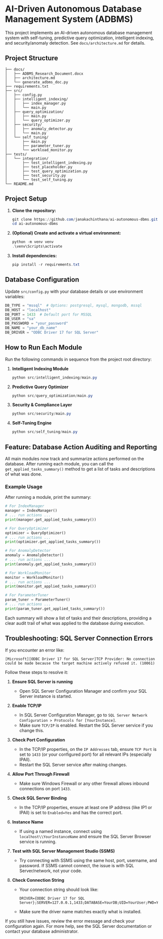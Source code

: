 # AI-Driven Autonomous Database Management System (ADBMS)

This project implements an AI-driven autonomous database management system with self-tuning, predictive query optimization, intelligent indexing, and security/anomaly detection. See `docs/architecture.md` for details.

## Project Structure

```
├── docs/
│   ├── ADBMS_Research_Document.docx
│   ├── architecture.md
│   └── generate_adbms_doc.py
├── requirements.txt
├── src/
│   ├── config.py
│   ├── intelligent_indexing/
│   │   ├── index_manager.py
│   │   └── main.py
│   ├── query_optimization/
│   │   ├── main.py
│   │   └── query_optimizer.py
│   ├── security/
│   │   ├── anomaly_detector.py
│   │   └── main.py
│   └── self_tuning/
│       ├── main.py
│       ├── parameter_tuner.py
│       └── workload_monitor.py
├── tests/
│   └── integration/
│       ├── test_intelligent_indexing.py
│       ├── test_placeholder.py
│       ├── test_query_optimization.py
│       ├── test_security.py
│       └── test_self_tuning.py
└── README.md
```

## Project Setup

1. **Clone the repository:**
   ```powershell
   git clone https://github.com/janakachinthana/ai-autonomous-dbms.git
   cd ai-autonomous-dbms
   ```
2. **(Optional) Create and activate a virtual environment:**
   ```powershell
   python -m venv venv
   .\venv\Scripts\activate
   ```
3. **Install dependencies:**
   ```powershell
   pip install -r requirements.txt
   ```

## Database Configuration

Update `src/config.py` with your database details or use environment variables:
```python
DB_TYPE = "mssql"  # Options: postgresql, mysql, mongodb, mssql
DB_HOST = "localhost"
DB_PORT = 1433  # Default port for MSSQL
DB_USER = "sa"
DB_PASSWORD = "your_password"
DB_NAME = "your_db_name"
DB_DRIVER = "ODBC Driver 17 for SQL Server"
```

## How to Run Each Module

Run the following commands in sequence from the project root directory:

1. **Intelligent Indexing Module**
   ```powershell
   python src/intelligent_indexing/main.py
   ```
2. **Predictive Query Optimizer**
   ```powershell
   python src/query_optimization/main.py
   ```
3. **Security & Compliance Layer**
   ```powershell
   python src/security/main.py
   ```
4. **Self-Tuning Engine**
   ```powershell
   python src/self_tuning/main.py
   ```

## Feature: Database Action Auditing and Reporting

All main modules now track and summarize actions performed on the database. After running each module, you can call the `get_applied_tasks_summary()` method to get a list of tasks and descriptions of what was done.

### Example Usage

After running a module, print the summary:

```python
# For IndexManager
manager = IndexManager()
# ... run actions ...
print(manager.get_applied_tasks_summary())

# For QueryOptimizer
optimizer = QueryOptimizer()
# ... run actions ...
print(optimizer.get_applied_tasks_summary())

# For AnomalyDetector
anomaly = AnomalyDetector()
# ... run actions ...
print(anomaly.get_applied_tasks_summary())

# For WorkloadMonitor
monitor = WorkloadMonitor()
# ... run actions ...
print(monitor.get_applied_tasks_summary())

# For ParameterTuner
param_tuner = ParameterTuner()
# ... run actions ...
print(param_tuner.get_applied_tasks_summary())
```

Each summary will show a list of tasks and their descriptions, providing a clear audit trail of what was applied to the database during execution.

## Troubleshooting: SQL Server Connection Errors

If you encounter an error like:

```
[Microsoft][ODBC Driver 17 for SQL Server]TCP Provider: No connection could be made because the target machine actively refused it. (10061)
```

Follow these steps to resolve it:

1. **Ensure SQL Server is running**
   - Open SQL Server Configuration Manager and confirm your SQL Server instance is started.

2. **Enable TCP/IP**
   - In SQL Server Configuration Manager, go to `SQL Server Network Configuration > Protocols for [YourInstance]`.
   - Make sure `TCP/IP` is enabled. Restart the SQL Server service if you change this.

3. **Check Port Configuration**
   - In the TCP/IP properties, on the `IP Addresses` tab, ensure `TCP Port` is set to `1433` (or your configured port) for all relevant IPs (especially IPAll).
   - Restart the SQL Server service after making changes.

4. **Allow Port Through Firewall**
   - Make sure Windows Firewall or any other firewall allows inbound connections on port `1433`.

5. **Check SQL Server Binding**
   - In the TCP/IP properties, ensure at least one IP address (like IP1 or IPAll) is set to `Enabled=Yes` and has the correct port.

6. **Instance Name**
   - If using a named instance, connect using `localhost\\YourInstanceName` and ensure the SQL Server Browser service is running.

7. **Test with SQL Server Management Studio (SSMS)**
   - Try connecting with SSMS using the same host, port, username, and password. If SSMS cannot connect, the issue is with SQL Server/network, not your code.

8. **Check Connection String**
   - Your connection string should look like:
     ```
     DRIVER={ODBC Driver 17 for SQL Server};SERVER=127.0.0.1,1433;DATABASE=YourDB;UID=YourUser;PWD=YourPassword
     ```
   - Make sure the driver name matches exactly what is installed.

If you still have issues, review the error message and check your configuration again. For more help, see the SQL Server documentation or contact your database administrator.
